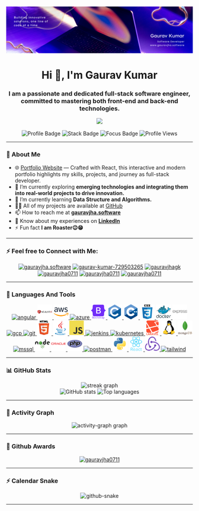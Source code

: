 ![logo](https://github.com/gauravjha0711/gauravjha0711/blob/main/backGround.png)

<h1 align="center">Hi 👋, I'm Gaurav Kumar</h1>

<h3 align="center">I am a passionate and dedicated full-stack software engineer, committed to mastering both front-end and back-end technologies.</h3>


<p align="center">
  <img src="https://readme-typing-svg.herokuapp.com?font=Fira+Code&weight=500&size=22&pause=1000&color=58A6FF&center=true&vCenter=true&width=600&lines=Full-Stack+Developer;MERN+Stack+Engineer;DSA+Enthusiast;DevOps+Explorer" />
</p>

<p align="center">
  <img src="https://img.shields.io/badge/Profile-GauravJha0711-1f8acb?style=flat-square&logo=github" alt="Profile Badge" />
  <img src="https://img.shields.io/badge/Stack-MERN-informational?style=flat-square&logo=javascript" alt="Stack Badge" />
  <img src="https://img.shields.io/badge/Focus-DSA%20%26%20DevOps-success?style=flat-square&logo=codeforces" alt="Focus Badge" />
  <img src="https://komarev.com/ghpvc/?username=gauravjha0711&label=Profile%20views&color=0e75b6&style=flat" alt="Profile Views" />
</p>

---
### 🚀 About Me
- 🌐 [Portfolio Website](https://gauravjha.software/) — Crafted with React, this interactive and modern portfolio highlights my skills, projects, and journey as full-stack developer.
- 🔭 I’m currently exploring **emerging technologies and integrating them into real-world projects to drive innovation.**
- 🌱 I’m currently learning **Data Structure and Algorithms.**
- 👨‍💻 All of my projects are available at [GitHub](https://github.com/gauravjha0711?tab=repositories)
- 📫 How to reach me at **[gauravjha.software](https://gauravjha.software/)**
- 📄 Know about my experiences on **[LinkedIn](https://www.linkedin.com/in/gaurav-kumar-729503265/)**
- ⚡ Fun fact **I am Roaster😉😁**

---
### ⚡️ Feel free to Connect with Me:

<p align="center">
 <a href="https://gauravjha.software/" target="blank"><img align="center" src="https://img.icons8.com/ios-filled/50/4caf50/portfolio.png" alt="gauravjha.software" height="30" width="40" /></a>
<a href="https://linkedin.com/in/gaurav-kumar-729503265" target="blank"><img align="center" src="https://raw.githubusercontent.com/rahuldkjain/github-profile-readme-generator/master/src/images/icons/Social/linked-in-alt.svg" alt="gaurav-kumar-729503265" height="30" width="40" /></a>
<a href="https://instagram.com/gauravjhagk" target="blank"><img align="center" src="https://raw.githubusercontent.com/rahuldkjain/github-profile-readme-generator/master/src/images/icons/Social/instagram.svg" alt="gauravjhagk" height="30" width="40" /></a>
  <a href="https://www.leetcode.com/gauravjha0711" target="blank"><img align="center" src="https://raw.githubusercontent.com/rahuldkjain/github-profile-readme-generator/master/src/images/icons/Social/leet-code.svg" alt="gauravjha0711" height="30" width="40" /></a>
<a href="https://www.hackerrank.com/gauravjha0711" target="blank"><img align="center" src="https://raw.githubusercontent.com/rahuldkjain/github-profile-readme-generator/master/src/images/icons/Social/hackerrank.svg" alt="gauravjha0711" height="30" width="40" /></a>
<a href="https://auth.geeksforgeeks.org/user/gauravjha0711" target="blank"><img align="center" src="https://raw.githubusercontent.com/rahuldkjain/github-profile-readme-generator/master/src/images/icons/Social/geeks-for-geeks.svg" alt="gauravjha0711" height="30" width="40" /></a>
</p>

---
### 🚀 Languages And Tools

<p align="center"> <a href="https://angular.io" target="_blank" rel="noreferrer"> <img src="https://angular.io/assets/images/logos/angular/angular.svg" alt="angular" width="40" height="40"/> </a> <a href="https://angular.io" target="_blank" rel="noreferrer"> <img src="https://raw.githubusercontent.com/devicons/devicon/master/icons/angularjs/angularjs-original-wordmark.svg" alt="angularjs" width="40" height="40"/> </a> <a href="https://aws.amazon.com" target="_blank" rel="noreferrer"> <img src="https://raw.githubusercontent.com/devicons/devicon/master/icons/amazonwebservices/amazonwebservices-original-wordmark.svg" alt="aws" width="40" height="40"/> </a> <a href="https://azure.microsoft.com/en-in/" target="_blank" rel="noreferrer"> <img src="https://www.vectorlogo.zone/logos/microsoft_azure/microsoft_azure-icon.svg" alt="azure" width="40" height="40"/> </a> <a href="https://getbootstrap.com" target="_blank" rel="noreferrer"> <img src="https://raw.githubusercontent.com/devicons/devicon/master/icons/bootstrap/bootstrap-plain-wordmark.svg" alt="bootstrap" width="40" height="40"/> </a> <a href="https://www.cprogramming.com/" target="_blank" rel="noreferrer"> <img src="https://raw.githubusercontent.com/devicons/devicon/master/icons/c/c-original.svg" alt="c" width="40" height="40"/> </a> <a href="https://www.w3schools.com/cpp/" target="_blank" rel="noreferrer"> <img src="https://raw.githubusercontent.com/devicons/devicon/master/icons/cplusplus/cplusplus-original.svg" alt="cplusplus" width="40" height="40"/> </a> <a href="https://www.w3schools.com/css/" target="_blank" rel="noreferrer"> <img src="https://raw.githubusercontent.com/devicons/devicon/master/icons/css3/css3-original-wordmark.svg" alt="css3" width="40" height="40"/> </a> <a href="https://www.docker.com/" target="_blank" rel="noreferrer"> <img src="https://raw.githubusercontent.com/devicons/devicon/master/icons/docker/docker-original-wordmark.svg" alt="docker" width="40" height="40"/> </a> <a href="https://expressjs.com" target="_blank" rel="noreferrer"> <img src="https://raw.githubusercontent.com/devicons/devicon/master/icons/express/express-original-wordmark.svg" alt="express" width="40" height="40"/> </a> <a href="https://cloud.google.com" target="_blank" rel="noreferrer"> <img src="https://www.vectorlogo.zone/logos/google_cloud/google_cloud-icon.svg" alt="gcp" width="40" height="40"/> </a> <a href="https://git-scm.com/" target="_blank" rel="noreferrer"> <img src="https://www.vectorlogo.zone/logos/git-scm/git-scm-icon.svg" alt="git" width="40" height="40"/> </a> <a href="https://www.w3.org/html/" target="_blank" rel="noreferrer"> <img src="https://raw.githubusercontent.com/devicons/devicon/master/icons/html5/html5-original-wordmark.svg" alt="html5" width="40" height="40"/> </a> <a href="https://www.java.com" target="_blank" rel="noreferrer"> <img src="https://raw.githubusercontent.com/devicons/devicon/master/icons/java/java-original.svg" alt="java" width="40" height="40"/> </a> <a href="https://developer.mozilla.org/en-US/docs/Web/JavaScript" target="_blank" rel="noreferrer"> <img src="https://raw.githubusercontent.com/devicons/devicon/master/icons/javascript/javascript-original.svg" alt="javascript" width="40" height="40"/> </a> <a href="https://www.jenkins.io" target="_blank" rel="noreferrer"> <img src="https://www.vectorlogo.zone/logos/jenkins/jenkins-icon.svg" alt="jenkins" width="40" height="40"/> </a> <a href="https://kubernetes.io" target="_blank" rel="noreferrer"> <img src="https://www.vectorlogo.zone/logos/kubernetes/kubernetes-icon.svg" alt="kubernetes" width="40" height="40"/>  <img src="https://raw.githubusercontent.com/devicons/devicon/master/icons/laravel/laravel-plain-wordmark.svg" alt="laravel" width="40" height="40"/> </a> <a href="https://www.linux.org/" target="_blank" rel="noreferrer"> <img src="https://raw.githubusercontent.com/devicons/devicon/master/icons/linux/linux-original.svg" alt="linux" width="40" height="40"/> </a> <a href="https://www.mongodb.com/" target="_blank" rel="noreferrer"> <img src="https://raw.githubusercontent.com/devicons/devicon/master/icons/mongodb/mongodb-original-wordmark.svg" alt="mongodb" width="40" height="40"/> </a> <a href="https://www.microsoft.com/en-us/sql-server" target="_blank" rel="noreferrer"> <img src="https://www.svgrepo.com/show/303229/microsoft-sql-server-logo.svg" alt="mssql" width="40" height="40"/> </a> <a href="https://nodejs.org" target="_blank" rel="noreferrer"> <img src="https://raw.githubusercontent.com/devicons/devicon/master/icons/nodejs/nodejs-original-wordmark.svg" alt="nodejs" width="40" height="40"/> </a> <a href="https://www.oracle.com/" target="_blank" rel="noreferrer"> <img src="https://raw.githubusercontent.com/devicons/devicon/master/icons/oracle/oracle-original.svg" alt="oracle" width="40" height="40"/> </a> <a href="https://www.php.net" target="_blank" rel="noreferrer"> <img src="https://raw.githubusercontent.com/devicons/devicon/master/icons/php/php-original.svg" alt="php" width="40" height="40"/> </a> <a href="https://postman.com" target="_blank" rel="noreferrer"> <img src="https://www.vectorlogo.zone/logos/getpostman/getpostman-icon.svg" alt="postman" width="40" height="40"/> </a> <a href="https://www.python.org" target="_blank" rel="noreferrer"> <img src="https://raw.githubusercontent.com/devicons/devicon/master/icons/python/python-original.svg" alt="python" width="40" height="40"/> </a> <a href="https://reactjs.org/" target="_blank" rel="noreferrer"> <img src="https://raw.githubusercontent.com/devicons/devicon/master/icons/react/react-original-wordmark.svg" alt="react" width="40" height="40"/> </a> <a href="https://redux.js.org" target="_blank" rel="noreferrer"> <img src="https://raw.githubusercontent.com/devicons/devicon/master/icons/redux/redux-original.svg" alt="redux" width="40" height="40"/> </a> <a href="https://tailwindcss.com/" target="_blank" rel="noreferrer"> <img src="https://www.vectorlogo.zone/logos/tailwindcss/tailwindcss-icon.svg" alt="tailwind" width="40" height="40"/> </a> </p>


---

### 📊 GitHub Stats
<p align="center">
  <img src="https://github-readme-streak-stats.herokuapp.com/?user=gauravjha0711&theme=dark&hide_border=true" height="180" alt="streak graph" /><br>
  <img src="https://github-readme-stats.vercel.app/api?username=gauravjha0711&show_icons=true&theme=dark&hide_border=true" height="180" alt="GitHub stats" />
  <img src="https://github-readme-stats.vercel.app/api/top-langs/?username=gauravjha0711&layout=compact&theme=dark&hide_border=true" height="180" alt="Top languages" />
</p>

---

### 🚀 Activity Graph
<p align="center">
  <img src="https://github-readme-activity-graph.vercel.app/graph?username=gauravjha0711&radius=16&theme=one-dark&area=true&order=5&hide_border=true" height="300" alt="activity-graph graph"  />
</p>

---

### 🚀 Github Awards
<p align="center"> 
  <a href="https://github.com/ryo-ma/github-profile-trophy"><img src="https://github-profile-trophy.vercel.app/?username=gauravjha0711" alt="gauravjha0711" /></a> 
</p>

---

### ⚡️ Calendar Snake
<p align="center">
  <picture>
    <source media="(prefers-color-scheme: dark)" srcset="https://raw.githubusercontent.com/tobiasmeyhoefer/tobiasmeyhoefer/output/github-snake-dark.svg" />
    <source media="(prefers-color-scheme: light)" srcset="https://raw.githubusercontent.com/tobiasmeyhoefer/tobiasmeyhoefer/output/github-snake.svg" />
    <img alt="github-snake" src="https://raw.githubusercontent.com/tobiasmeyhoefer/tobiasmeyhoefer/output/github-snake.svg" />
  </picture>
</p>

---
